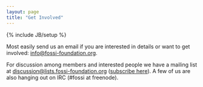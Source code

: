 ```yaml
---
layout: page
title: "Get Involved"
---
```

{% include JB/setup %}

Most easily send us an email if you are interested in details or want
to get involved: <a
href="mailto:info@fossi-foundation.org">info@fossi-foundation.org</a>.

For discussion among members and interested people we have a mailing
list at <a
href="mailto:discussion@lists.fossi-foundation.org">discussion@lists.fossi-foundation.org</a>
(<a
href="https://lists.fossi-foundation.org/listinfo/discussion">subscribe
here</a>). A few of us are also hanging out on IRC (#fossi at
freenode).

